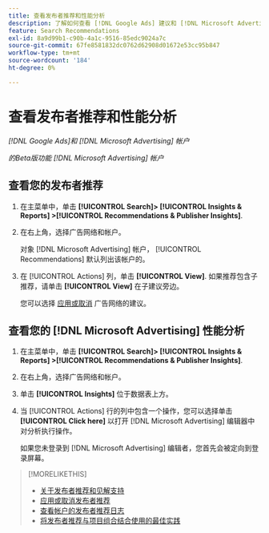 ```yaml
---
title: 查看发布者推荐和性能分析
description: 了解如何查看 [!DNL Google Ads] 建议和 [!DNL Microsoft Advertising] 广告网络帐户的性能分析。
feature: Search Recommendations
exl-id: 8a9d99b1-c90b-4a1c-9516-85edc9024a7c
source-git-commit: 67fe8581832dc0762d62908d01672e53cc95b847
workflow-type: tm+mt
source-wordcount: '184'
ht-degree: 0%

---
```


# 查看发布者推荐和性能分析

*[!DNL Google Ads]和 [!DNL Microsoft Advertising] 帐户*

*的Beta版功能 [!DNL Microsoft Advertising] 帐户*

## 查看您的发布者推荐

1. 在主菜单中，单击 **[!UICONTROL Search]> [!UICONTROL Insights & Reports] >[!UICONTROL Recommendations & Publisher Insights]**.

1. 在右上角，选择广告网络和帐户。

   对象 [!DNL Microsoft Advertising] 帐户， [!UICONTROL Recommendations] 默认列出该帐户的。

1. 在 [!UICONTROL Actions] 列，单击 **[!UICONTROL View]**. 如果推荐包含子推荐，请单击 **[!UICONTROL View]** 在子建议旁边。

   您可以选择 [应用或取消](recommendation-apply-dismiss.md) 广告网络的建议。

## 查看您的 [!DNL Microsoft Advertising] 性能分析

1. 在主菜单中，单击 **[!UICONTROL Search]> [!UICONTROL Insights & Reports] >[!UICONTROL Recommendations & Publisher Insights]**.

1. 在右上角，选择广告网络和帐户。

1. 单击 **[!UICONTROL Insights]** 位于数据表上方。

1. 当 [!UICONTROL Actions] 行的列中包含一个操作，您可以选择单击 **[!UICONTROL Click here]** 以打开 [!DNL Microsoft Advertising] 编辑器中对分析执行操作。

   如果您未登录到 [!DNL Microsoft Advertising] 编辑者，您首先会被定向到登录屏幕。

>[!MORELIKETHIS]
>
>* [关于发布者推荐和见解支持](recommendation-support.md)
>* [应用或取消发布者推荐](recommendation-apply-dismiss.md)
>* [查看帐户的发布者推荐日志](recommendation-view-log.md)
>* [将发布者推荐与项目组合结合使用的最佳实践](recommendation-best-practices.md)

